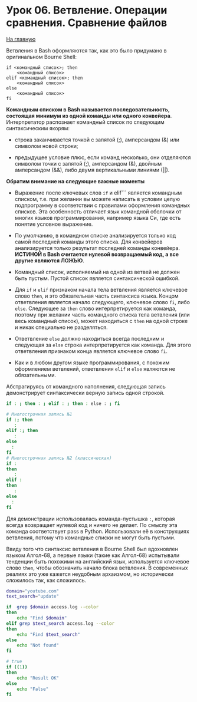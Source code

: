 # Урок 06. Ветвление. Операции сравнения. Сравнение файлов
[На главную](/mdk0401.github.io)

Ветвления в Bash оформляются так, как это было придумано в оригинальном Bourne Shell:

```
if <командный список>; then
    <командный список>
elif <командный список>; then
    <командный список>
else
    <командный список>
fi
```

**Командным списком в Bash называется последовательность, состоящая минимум из одной команды или одного конвейера**. Интерпретатор распознает командный список по следующим синтаксическим якорям:

+ строка заканчивается точкой с запятой (;), амперсандом (&) или символом новой строки;

+ предыдущее условие плюс, если команд несколько, они отделяются символом точки с запятой (;), амперсандом (&), двойным амперсандом (&&), либо двумя вертикальными линиями (||).

**Обратим внимание на следующие важные моменты**

+ Выражение после ключевых слов ```if``` и elif``` является командным списком, т.е. при желании вы можете написать в условии целую подпрограмму в соответствии с правилами оформления командных списков. Эта особенность отличает язык командной оболочки от многих языков программирования, например языка Си, где есть понятие условное выражение.

+ По умолчанию, в командном списке анализируется только код самой последней команды этого списка. Для конвейеров анализируется только результат последней команды конвейера. **ИСТИНОЙ в Bash считается нулевой возвращаемый код, а все другие являются ЛОЖЬЮ**.

+ Командный список, исполняемый на одной из ветвей не должен быть пустым. Пустой список является синтаксической ошибкой.

+ Для ```if``` и ```elif``` признаком начала тела ветвления является ключевое слово ```then```, и это обязательная часть синтаксиса языка. Концом ответвления является начало следующего, ключевое слово ```fi```, либо ```else```. Следующее за ```then``` слово интерпретируется как команда, поэтому при желании часть командного списка тела ветвления (или весь командный список), может находиться с ```then``` на одной строке и никак специально не разделяться.

+ Ответвление ```else``` должно находиться всегда последним и следующая за ```else``` строка интерпретируется как команда. Для этого ответвления признаком конца является ключевое слово ```fi```.
    
+ Как и в любом другом языке программирования, с похожим оформлением ветвлений, ответвления ```elif``` и ```else``` являются не обязательными.

Абстрагируясь от командного наполнения, следующая запись демонстрирует синтаксически верную запись одной строкой.

```bash
if : ; then : ; elif : ; then : else : ; fi

# Многострочная запись №1
if :; then
   :
elif :; then
   :
else 
  :
fi
# Многострочная запись №2 (классическая)
if :
then
   :
elif :
then
   :
else 
  :
fi
```

Для демонстрации использовалась команда-пустышка ```:```, которая всегда возвращает нулевой код и ничего не делает. По смыслу эта команда соответствует pass в Python. Использовали её в конструкциях ветвления, потому что командные списки не могут быть пустыми.

Ввиду того что синтаксис ветвления в Bourne Shell был вдохновлен языком Алгол-68, а первые языки (такие как Алгол-68) испытывали тенденции быть похожими на английский язык, используется ключевое слово ```then```, чтобы обозначить начало блока ветвления. В современных реалиях это уже кажется неудобным архаизмом, но исторически сложилось так, как сложилось.

```bash
domain="youtube.com"
text_search="update"

if  grep $domain access.log --color
then
    echo "Find $domain"
elif grep $text_search access.log --color
then
    echo "Find $text_search"
else
    echo "Not found"
fi
```

```bash
# true
if ((1))
then
    echo "Result OK"
else
    echo "False"
fi
```

